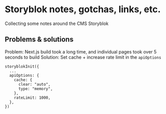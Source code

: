 # Storyblok notes, gotchas, links, etc.
Collecting some notes around the CMS Storyblok

## Problems & solutions

Problem: Next.js build took a long time, and individual pages took over 5 seconds to build
Solution: Set cache + increase rate limit in the `apiOptions`

```
storyblokInit({
  ...
  apiOptions: {
    cache: {
      clear: "auto",
      type: "memory",
    },
    rateLimit: 1000,
  },
})
```
